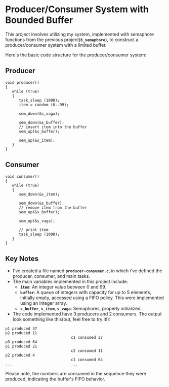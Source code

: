 # Producer/Consumer System with Bounded Buffer

This project involves utilizing my system, implemented with semaphore functions from the previous project(**`8_semaphore`**), to construct a producer/consumer system with a limited buffer.

Here's the basic code structure for the producer/consumer system:
## Producer
```
void producer()
{
   while (true)
   {
      task_sleep (1000);
      item = random (0..99);

      sem_down(&s_vaga);

      sem_down(&s_buffer);
      // insert item into the buffer
      sem_up(&s_buffer);

      sem_up(&s_item);
   }
}
```

## Consumer
```
void consumer()
{
   while (true)
   {
      sem_down(&s_item);

      sem_down(&s_buffer);
      // remove item from the buffer
      sem_up(&s_buffer);

      sem_up(&s_vaga);

      // print item
      task_sleep (1000);
   }
}
```
## Key Notes
- I've created a file named **`producer-consumer.c`**, in which i've defined the producer, consumer, and main tasks.
- The main variables implemented in this project include:
    - **`item`**: An integer value between 0 and 99.
    - **`buffer`**: A queue of integers with capacity for up to 5 elements, initially empty, accessed using a FIFO policy. This were implemented using an integer array.
    - **`s_buffer`**, **`s_item`**, **`s_vaga`**: Semaphores, properly initialized.
- The code implemented have 3 producers and 2 consumers. The output look something like this(but, feel free to try it!):

```
p1 produced 37
p2 produced 11
                             c1 consumed 37
p3 produced 64
p1 produced 21
                             c2 consumed 11
p2 produced 4
                             c1 consumed 64
...                          ...
```

Please note, the numbers are consumed in the sequence they were produced, indicating the buffer's FIFO behavior.